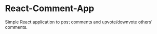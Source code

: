 # React-Comment-App

Simple React application to post comments and upvote/downvote others' comments. 
